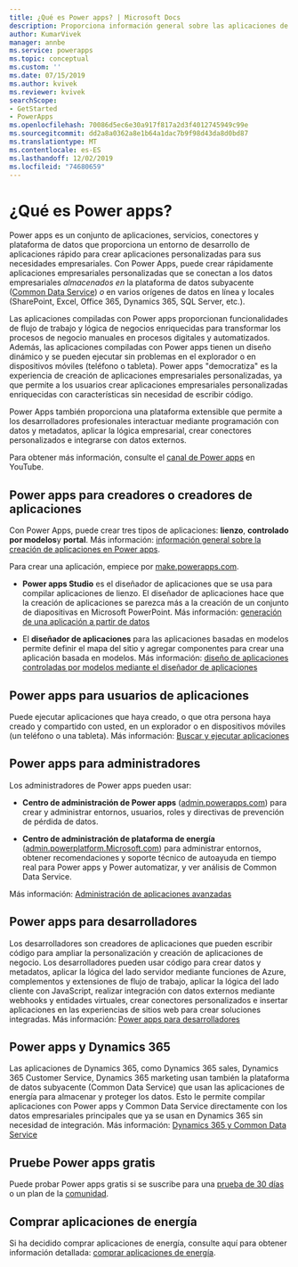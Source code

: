 ```yaml
---
title: ¿Qué es Power apps? | Microsoft Docs
description: Proporciona información general sobre las aplicaciones de energía y habla sobre cómo los usuarios finales, los responsables de aplicaciones, los administradores y los desarrolladores profesionales pueden usar Power apps.
author: KumarVivek
manager: annbe
ms.service: powerapps
ms.topic: conceptual
ms.custom: ''
ms.date: 07/15/2019
ms.author: kvivek
ms.reviewer: kvivek
searchScope:
- GetStarted
- PowerApps
ms.openlocfilehash: 70086d5ec6e30a917f817a2d3f4012745949c99e
ms.sourcegitcommit: dd2a8a0362a8e1b64a1dac7b9f98d43da8d0bd87
ms.translationtype: MT
ms.contentlocale: es-ES
ms.lasthandoff: 12/02/2019
ms.locfileid: "74680659"
---
```

# <a name="what-is-power-apps"></a>¿Qué es Power apps?

Power apps es un conjunto de aplicaciones, servicios, conectores y plataforma de datos que proporciona un entorno de desarrollo de aplicaciones rápido para crear aplicaciones personalizadas para sus necesidades empresariales. Con Power Apps, puede crear rápidamente aplicaciones empresariales personalizadas que se conectan a los datos empresariales *almacenados en* la plataforma de datos subyacente ([Common Data Service](/powerapps/maker/common-data-service/data-platform-intro)) *o* en varios orígenes de datos en línea y locales (SharePoint, Excel, Office 365, Dynamics 365, SQL Server, etc.). 

Las aplicaciones compiladas con Power apps proporcionan funcionalidades de flujo de trabajo y lógica de negocios enriquecidas para transformar los procesos de negocio manuales en procesos digitales y automatizados. Además, las aplicaciones compiladas con Power apps tienen un diseño dinámico y se pueden ejecutar sin problemas en el explorador o en dispositivos móviles (teléfono o tableta). Power apps "democratiza" es la experiencia de creación de aplicaciones empresariales personalizadas, ya que permite a los usuarios crear aplicaciones empresariales personalizadas enriquecidas con características sin necesidad de escribir código.

Power Apps también proporciona una plataforma extensible que permite a los desarrolladores profesionales interactuar mediante programación con datos y metadatos, aplicar la lógica empresarial, crear conectores personalizados e integrarse con datos externos.

Para obtener más información, consulte el [canal de Power apps](https://www.youtube.com/channel/UCGfWR2ekfRFckLjev6eQYLg) en YouTube.

## <a name="power-apps-for-app-makerscreators"></a>Power apps para creadores o creadores de aplicaciones

Con Power Apps, puede crear tres tipos de aplicaciones: **lienzo**, **controlado por modelos**y **portal**. Más información: [información general sobre la creación de aplicaciones en Power apps](maker/index.md).

Para crear una aplicación, empiece por [make.powerapps.com](https://make.powerapps.com).

- **Power apps Studio** es el diseñador de aplicaciones que se usa para compilar aplicaciones de lienzo. El diseñador de aplicaciones hace que la creación de aplicaciones se parezca más a la creación de un conjunto de diapositivas en Microsoft PowerPoint. Más información: [generación de una aplicación a partir de datos](/powerapps/maker/canvas-apps/data-platform-create-app)  

- El **diseñador de aplicaciones** para las aplicaciones basadas en modelos permite definir el mapa del sitio y agregar componentes para crear una aplicación basada en modelos. Más información: [diseño de aplicaciones controladas por modelos mediante el diseñador de aplicaciones](maker/model-driven-apps/design-custom-business-apps-using-app-designer.md)

## <a name="power-apps-for-app-users"></a>Power apps para usuarios de aplicaciones

Puede ejecutar aplicaciones que haya creado, o que otra persona haya creado y compartido con usted, en un explorador o en dispositivos móviles (un teléfono o una tableta). Más información: [Buscar y ejecutar aplicaciones](user/index.md)

## <a name="power-apps-for-admins"></a>Power apps para administradores

Los administradores de Power apps pueden usar:

- **Centro de administración de Power apps** ([admin.powerapps.com](https://admin.powerapps.com)) para crear y administrar entornos, usuarios, roles y directivas de prevención de pérdida de datos. 

- **Centro de administración de plataforma de energía** ([admin.powerplatform.Microsoft.com](https://admin.powerplatform.microsoft.com)) para administrar entornos, obtener recomendaciones y soporte técnico de autoayuda en tiempo real para Power apps y Power automatizar, y ver análisis de Common Data Service. 

Más información: [Administración de aplicaciones avanzadas](/power-platform/admin/admin-guide)

## <a name="power-apps-for-developers"></a>Power apps para desarrolladores

Los desarrolladores son creadores de aplicaciones que pueden escribir código para ampliar la personalización y creación de aplicaciones de negocio. Los desarrolladores pueden usar código para crear datos y metadatos, aplicar la lógica del lado servidor mediante funciones de Azure, complementos y extensiones de flujo de trabajo, aplicar la lógica del lado cliente con JavaScript, realizar integración con datos externos mediante webhooks y entidades virtuales, crear conectores personalizados e insertar aplicaciones en las experiencias de sitios web para crear soluciones integradas. Más información: [Power apps para desarrolladores](/powerapps/#pivot=home&panel=developer)

## <a name="power-apps-and-dynamics-365"></a>Power apps y Dynamics 365

Las aplicaciones de Dynamics 365, como Dynamics 365 sales, Dynamics 365 Customer Service, Dynamics 365 marketing usan también la plataforma de datos subyacente (Common Data Service) que usan las aplicaciones de energía para almacenar y proteger los datos. Esto le permite compilar aplicaciones con Power apps y Common Data Service directamente con los datos empresariales principales que ya se usan en Dynamics 365 sin necesidad de integración. Más información: [Dynamics 365 y Common Data Service](maker/common-data-service/data-platform-intro.md#dynamics-365-and-common-data-service)

## <a name="try-power-apps-for-free"></a>Pruebe Power apps gratis

Puede probar Power apps gratis si se suscribe para una [prueba de 30 días](maker/signup-for-powerapps.md) o un plan de la [comunidad](maker/dev-community-plan.md).

## <a name="purchase-power-apps"></a>Comprar aplicaciones de energía

Si ha decidido comprar aplicaciones de energía, consulte aquí para obtener información detallada: [comprar aplicaciones de energía](/power-platform/admin/signup-for-powerapps-admin).
